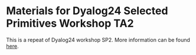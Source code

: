 # Materials for Dyalog24 Selected Primitives Workshop TA2
This is a repeat of Dyalog24 workshop SP2. More information can be found [here](https://github.com/dyalog-training/2024-SP2).
